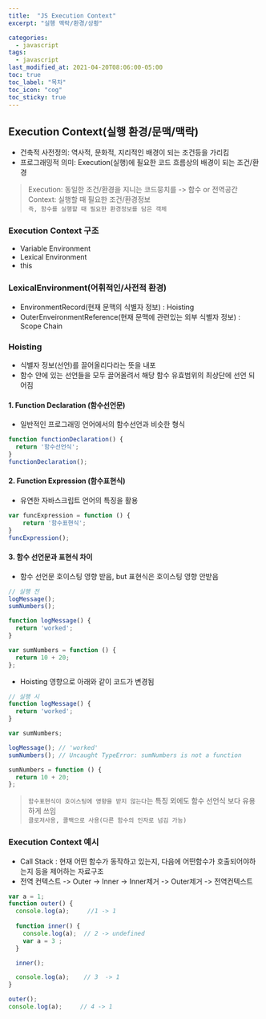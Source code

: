 ```yaml
---
title:  "JS Execution Context"
excerpt: "실행 맥락/환경/상황"

categories:
  - javascript
tags:
  - javascript
last_modified_at: 2021-04-20T08:06:00-05:00
toc: true
toc_label: "목차"
toc_icon: "cog"
toc_sticky: true
---
```


## Execution Context(실행 환경/문맥/맥락)
- 건축적 사전정의: 역사적, 문화적, 지리적인 배경이 되는 조건등을 가리킴
- 프로그래밍적 의미: Execution(실행)에 필요한 코드 흐름상의 배경이 되는 조건/환경

> Execution: 동일한 조건/환경을 지니는 코드뭉치를 -> 함수 or 전역공간
> Context: 실행할 때 필요한 조건/환경정보   
>`즉, 함수를 실행할 때 필요한 환경정보를 담은 객체`  

### Execution Context 구조
- Variable Environment
- Lexical Environment 
- this

### LexicalEnvironment(어휘적인/사전적 환경)
- EnvironmentRecord(현재 문맥의 식별자 정보) : Hoisting
- OuterEnveironmentReference(현재 문맥에 관련있는 외부 식별자 정보) : Scope Chain

### Hoisting
- 식별자 정보(선언)를 끌어올리다라는 뜻을 내포
- 함수 안에 있는 선언들을 모두 끌어올려서 해당 함수 유효범위의 최상단에 선언 되어짐

#### 1. Function Declaration (함수선언문)
- 일반적인 프로그래밍 언어에서의 함수선언과 비슷한 형식  

```javascript
function functionDeclaration() {
  return '함수선언식';
}
functionDeclaration();
```

#### 2. Function Expression (함수표현식)
- 유연한 자바스크립트 언어의 특징을 활용 

```javascript
var funcExpression = function () {
    return '함수표현식';
}
funcExpression(); 
```

#### 3. 함수 선언문과 표현식 차이
- 함수 선언문 호이스팅 영향 받음, but 표현식은 호이스팅 영향 안받음 

```javascript
// 실행 전
logMessage();
sumNumbers();

function logMessage() {
  return 'worked';
}

var sumNumbers = function () {
  return 10 + 20;
};
```
- Hoisting 영향으로 아래와 같이 코드가 변경됨  

```javascript
// 실행 시
function logMessage() {
  return 'worked';
}

var sumNumbers;

logMessage(); // 'worked'
sumNumbers(); // Uncaught TypeError: sumNumbers is not a function

sumNumbers = function () {
  return 10 + 20;
};
```
> `함수표현식이 호이스팅에 영향을 받지 않는다`는 특징 외에도 함수 선언식 보다 유용하게 쓰임  
> `클로저사용, 콜백으로 사용(다른 함수의 인자로 넘김 가능)`

### Execution Context 예시
- Call Stack : 현재 어떤 함수가 동작하고 있는지, 다음에 어떤함수가 호출되어야하는지 등을 제어하는 자료구조  
- 전역 컨텍스트 -> Outer -> Inner -> Inner제거 -> Outer제거 -> 전역컨텍스트

```javascript
var a = 1;
function outer() {
  console.log(a);     //1 -> 1
 
  function inner() {
    console.log(a);  // 2 -> undefined
    var a = 3 ;
  }

  inner();

  console.log(a);    // 3  -> 1
}

outer();
console.log(a);     // 4 -> 1
```
